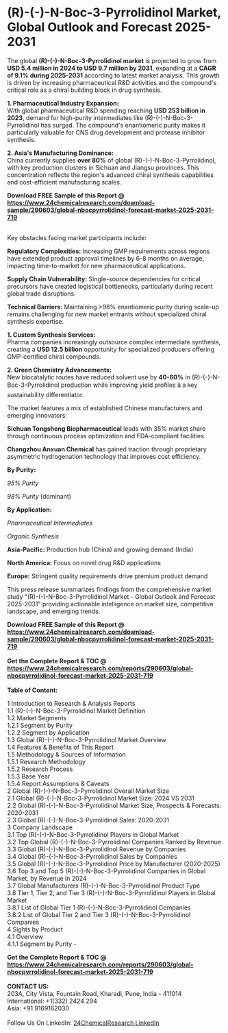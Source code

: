 <h1>(R)-(-)-N-Boc-3-Pyrrolidinol Market, Global Outlook and Forecast 2025-2031</h1><p>The global <strong>(R)-(-)-N-Boc-3-Pyrrolidinol market</strong> is projected to grow from <strong>USD 5.4 million in 2024 to USD 9.7 million by 2031</strong>, expanding at a <strong>CAGR of 9.1% during 2025-2031</strong> according to latest market analysis. This growth is driven by increasing pharmaceutical R&amp;D activities and the compound's critical role as a chiral building block in drug synthesis.</p><p><strong>1. Pharmaceutical Industry Expansion:</strong><br>
With global pharmaceutical R&amp;D spending reaching <strong>USD 253 billion in 2023</strong>, demand for high-purity intermediates like (R)-(-)-N-Boc-3-Pyrrolidinol has surged. The compound's enantiomeric purity makes it particularly valuable for CNS drug development and protease inhibitor synthesis.</p><p><strong>2. Asia's Manufacturing Dominance:</strong><br>
China currently supplies <strong>over 80%</strong> of global (R)-(-)-N-Boc-3-Pyrrolidinol, with key production clusters in Sichuan and Jiangsu provinces. This concentration reflects the region's advanced chiral synthesis capabilities and cost-efficient manufacturing scales.</p><div><b>Download FREE Sample of this Report @ 
            <a href="https://www.24chemicalresearch.com/download-sample/290603/global-nbocpyrrolidinol-forecast-market-2025-2031-719">
            https://www.24chemicalresearch.com/download-sample/290603/global-nbocpyrrolidinol-forecast-market-2025-2031-719</a></b></div><br><p>Key obstacles facing market participants include:</p><p><strong>Regulatory Complexities:</strong> Increasing GMP requirements across regions have extended product approval timelines by 6-8 months on average, impacting time-to-market for new pharmaceutical applications.</p><p><strong>Supply Chain Vulnerability:</strong> Single-source dependencies for critical precursors have created logistical bottlenecks, particularly during recent global trade disruptions.</p><p><strong>Technical Barriers:</strong> Maintaining &gt;98% enantiomeric purity during scale-up remains challenging for new market entrants without specialized chiral synthesis expertise.</p><p><strong>1. Custom Synthesis Services:</strong><br>
Pharma companies increasingly outsource complex intermediate synthesis, creating a <strong>USD 12.5 billion</strong> opportunity for specialized producers offering GMP-certified chiral compounds.</p><p><strong>2. Green Chemistry Advancements:</strong><br>
New biocatalytic routes have reduced solvent use by <strong>40-60%</strong> in (R)-(-)-N-Boc-3-Pyrrolidinol production while improving yield profiles â a key sustainability differentiator.</p><p>The market features a mix of established Chinese manufacturers and emerging innovators:</p><p><strong>Sichuan Tongsheng Biopharmaceutical</strong> leads with 35% market share through continuous process optimization and FDA-compliant facilities.</p><p><strong>Changzhou Anxuan Chemical</strong> has gained traction through proprietary asymmetric hydrogenation technology that improves cost efficiency.</p><p><strong>By Purity:</strong></p><p><em>95% Purity</em></p><p><em>98% Purity</em> (dominant)</p><p><strong>By Application:</strong></p><p><em>Pharmaceutical Intermediates</em></p><p><em>Organic Synthesis</em></p><p><strong>Asia-Pacific:</strong> Production hub (China) and growing demand (India)</p><p><strong>North America:</strong> Focus on novel drug R&amp;D applications</p><p><strong>Europe:</strong> Stringent quality requirements drive premium product demand</p><p>This press release summarizes findings from the comprehensive market study "(R)-(-)-N-Boc-3-Pyrrolidinol Market - Global Outlook and Forecast 2025-2031" providing actionable intelligence on market size, competitive landscape, and emerging trends.</p><div><b>Download FREE Sample of this Report @ 
            <a href="https://www.24chemicalresearch.com/download-sample/290603/global-nbocpyrrolidinol-forecast-market-2025-2031-719">
            https://www.24chemicalresearch.com/download-sample/290603/global-nbocpyrrolidinol-forecast-market-2025-2031-719</a></b></div><br><div><b>Get the Complete Report & TOC @ 
            <a href="https://www.24chemicalresearch.com/reports/290603/global-nbocpyrrolidinol-forecast-market-2025-2031-719">
            https://www.24chemicalresearch.com/reports/290603/global-nbocpyrrolidinol-forecast-market-2025-2031-719</a></b></div><br>
            <b>Table of Content:</b><p>1 Introduction to Research & Analysis Reports<br />
 1.1 (R)-(-)-N-Boc-3-Pyrrolidinol Market Definition<br />
 1.2 Market Segments<br />
 1.2.1 Segment by Purity<br />
 1.2.2 Segment by Application<br />
 1.3 Global (R)-(-)-N-Boc-3-Pyrrolidinol Market Overview<br />
 1.4 Features & Benefits of This Report<br />
 1.5 Methodology & Sources of Information<br />
 1.5.1 Research Methodology<br />
 1.5.2 Research Process<br />
 1.5.3 Base Year<br />
 1.5.4 Report Assumptions & Caveats<br />
2 Global (R)-(-)-N-Boc-3-Pyrrolidinol Overall Market Size<br />
 2.1 Global (R)-(-)-N-Boc-3-Pyrrolidinol Market Size: 2024 VS 2031<br />
 2.2 Global (R)-(-)-N-Boc-3-Pyrrolidinol Market Size, Prospects & Forecasts: 2020-2031<br />
 2.3 Global (R)-(-)-N-Boc-3-Pyrrolidinol Sales: 2020-2031<br />
3 Company Landscape<br />
 3.1 Top (R)-(-)-N-Boc-3-Pyrrolidinol Players in Global Market<br />
 3.2 Top Global (R)-(-)-N-Boc-3-Pyrrolidinol Companies Ranked by Revenue<br />
 3.3 Global (R)-(-)-N-Boc-3-Pyrrolidinol Revenue by Companies<br />
 3.4 Global (R)-(-)-N-Boc-3-Pyrrolidinol Sales by Companies<br />
 3.5 Global (R)-(-)-N-Boc-3-Pyrrolidinol Price by Manufacturer (2020-2025)<br />
 3.6 Top 3 and Top 5 (R)-(-)-N-Boc-3-Pyrrolidinol Companies in Global Market, by Revenue in 2024<br />
 3.7 Global Manufacturers (R)-(-)-N-Boc-3-Pyrrolidinol Product Type<br />
 3.8 Tier 1, Tier 2, and Tier 3 (R)-(-)-N-Boc-3-Pyrrolidinol Players in Global Market<br />
 3.8.1 List of Global Tier 1 (R)-(-)-N-Boc-3-Pyrrolidinol Companies<br />
 3.8.2 List of Global Tier 2 and Tier 3 (R)-(-)-N-Boc-3-Pyrrolidinol Companies<br />
4 Sights by Product<br />
 4.1 Overview<br />
 4.1.1 Segment by Purity - </p><div><b>Get the Complete Report & TOC @ 
            <a href="https://www.24chemicalresearch.com/reports/290603/global-nbocpyrrolidinol-forecast-market-2025-2031-719">
            https://www.24chemicalresearch.com/reports/290603/global-nbocpyrrolidinol-forecast-market-2025-2031-719</a></b></div><br><b>CONTACT US:</b><br>
            203A, City Vista, Fountain Road, Kharadi, Pune, India - 411014<br>
            International: +1(332) 2424 294<br>
            Asia: +91 9169162030 <br><br>
            Follow Us On LinkedIn: <a href="https://www.linkedin.com/company/24chemicalresearch/">24ChemicalResearch LinkedIn</a>